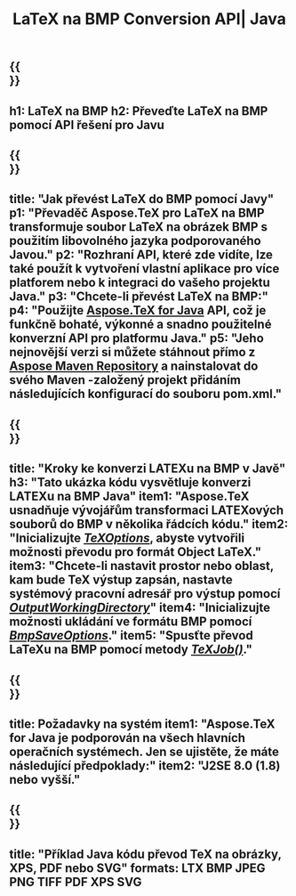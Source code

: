 ﻿---
translation: true
template: /_templates/_conversion-child-java.md
title: LaTeX na BMP Conversion API| Java
description: Funkce převodu LaTeX do BMP. Integrujte tuto místní knihovnu Java do svého projektu nebo použijte multiplatformní aplikace pro převod LaTeXu na BMP.
keywords: latex do bmp api java, latex2bmp integrovat
url: /java/conversion/latex-to-bmp/
family: tex
platformtag: java
feature: conversion
informat: LATEX
outformat: BMP
otherformats: XPS JPEG PDF TIFF
---

{{<section banner>}}
---
h1: LaTeX na BMP
h2: Převeďte LaTeX na BMP pomocí API řešení pro Javu
---

{{<section overview>}}
---
title: "Jak převést LaTeX do BMP pomocí Javy"
p1: "Převaděč Aspose.TeX pro LaTeX na BMP transformuje soubor LaTeX na obrázek BMP s použitím libovolného jazyka podporovaného Javou."
p2: "Rozhraní API, které zde vidíte, lze také použít k vytvoření vlastní aplikace pro více platforem nebo k integraci do vašeho projektu Java."
p3: "Chcete-li převést LaTeX na BMP:"
p4: "Použijte [Aspose.TeX for Java](https://products.aspose.com/tex/java) API, což je funkčně bohaté, výkonné a snadno použitelné konverzní API pro platformu Java."
p5: "Jeho nejnovější verzi si můžete stáhnout přímo z [Aspose Maven Repository](https://repository.aspose.com/tex/) a nainstalovat do svého Maven -založený projekt přidáním následujících konfigurací do souboru pom.xml."
---

{{<section feature1>}}
---
title: "Kroky ke konverzi LATEXu na BMP v Javě"
h3: "Tato ukázka kódu vysvětluje konverzi LATEXu na BMP Java"
item1: "Aspose.TeX usnadňuje vývojářům transformaci LATEXových souborů do BMP v několika řádcích kódu."
item2: "Inicializujte [*TeXOptions*](https://reference.aspose.com/tex/java/com.aspose.tex/TeXOptions), abyste vytvořili možnosti převodu pro formát Object LaTeX."
item3: "Chcete-li nastavit prostor nebo oblast, kam bude TeX výstup zapsán, nastavte systémový pracovní adresář pro výstup pomocí [*OutputWorkingDirectory*](https://reference.aspose.com/tex/java/com.aspose.tex/TeXOptions#getOutputWorkingDirectory--)"
item4: "Inicializujte možnosti ukládání ve formátu BMP pomocí [*BmpSaveOptions*](https://reference.aspose.com/tex/java/com.aspose.tex.rendering/BmpSaveOptions)."
item5: "Spusťte převod LaTeXu na BMP pomocí metody [*TeXJob()*](https://reference.aspose.com/tex/java/com.aspose.tex/TeXJob)."
---

{{<section feature2>}}
---
title: Požadavky na systém
item1: "Aspose.TeX for Java je podporován na všech hlavních operačních systémech. Jen se ujistěte, že máte následující předpoklady:"
item2: "J2SE 8.0 (1.8) nebo vyšší."
---

{{<section widget>}}
---
title: "Příklad Java kódu převod TeX na obrázky, XPS, PDF nebo SVG"
formats: LTX BMP JPEG PNG TIFF PDF XPS SVG
---